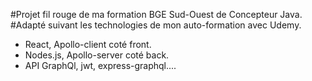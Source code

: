 #Projet fil rouge de ma formation BGE Sud-Ouest de Concepteur Java.
#Adapté suivant les technologies de mon auto-formation avec Udemy.
- React, Apollo-client coté front.
- Nodes.js, Apollo-server coté back.
- API GraphQl, jwt, express-graphql....